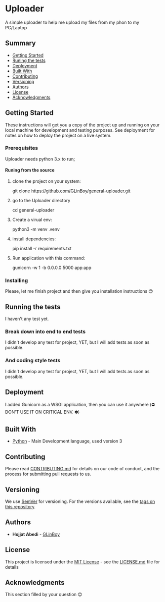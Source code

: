 # Uploader

A simple uploader to help me upload my files from my phon to my PC/Laptop

## Summary

  - [Getting Started](#getting-started)
  - [Runing the tests](#running-the-tests)
  - [Deployment](#deployment)
  - [Built With](#built-with)
  - [Contributing](#contributing)
  - [Versioning](#versioning)
  - [Authors](#authors)
  - [License](#license)
  - [Acknowledgments](#acknowledgments)

## Getting Started

These instructions will get you a copy of the project up and running on your local machine for development and testing purposes. See deployment for notes on how to deploy the project on a live system.

### Prerequisites

Uploader needs python 3.x to run;

#### Runing from the source

1. clone the project on your system:

    git clone https://github.com/GLinBoy/general-uploader.git

2. go to the Uploader directory

    cd general-uploader

3. Create a virual env:

    python3 -m venv .venv

3. install dependencies:

    pip install -r requirements.txt

4. Run application with this command:

    gunicorn -w 1 -b 0.0.0.0:5000 app:app

### Installing

Please, let me finish project and then give you installation instructions 😊

## Running the tests

I haven't any test yet.

### Break down into end to end tests

I didn't develop any test for project, YET, but I will add tests as soon as possible.

### And coding style tests

I didn't develop any test for project, YET, but I will add tests as soon as possible.

## Deployment

I added Gunicorn as a WSGI application, then you can use it anywhere (⛔️ DON'T USE IT ON CRITICAL ENV. ⛔️)

## Built With

  - [Python](https://python.orf/) - Main Development language, used version 3

## Contributing

Please read [CONTRIBUTING.md](CONTRIBUTING.md) for details on our code
of conduct, and the process for submitting pull requests to us.

## Versioning

We use [SemVer](http://semver.org/) for versioning. For the versions
available, see the [tags on this
repository](https://github.com/PurpleBooth/a-good-readme-template/tags).

## Authors

  - **Hojjat Abedi** - [GLinBoy](https://github.com/GLinBoy)


## License

This project is licensed under the [MIT License](LICENSE.md) - see the [LICENSE.md](LICENSE.md) file for
details

## Acknowledgments

This section filled by your question 😊

